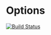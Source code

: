 # Options

[![Build Status](https://secure.travis-ci.org/fd/options.png)](http://travis-ci.org/fd/options)
